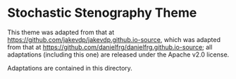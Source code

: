 # Stochastic Stenography Theme

This theme was adapted from that at https://github.com/jakevdp/jakevdp.github.io-source,
which was adapted from that at https://github.com/danielfrg/danielfrg.github.io-source;
all adaptations (including this one) are released under the Apache v2.0 license.

Adaptations are contained in this directory.

